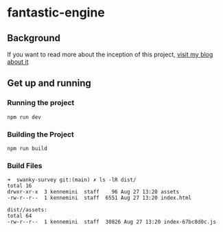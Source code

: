 # fantastic-engine

## Background

If you want to read more about the inception of this project, [visit my blog about it](https://kennedy.jp/web-widgets/)

## Get up and running

### Running the project

```shell
npm run dev
```

### Building the Project

```shell
npm run build
```

### Build Files

```shell
➜  swanky-survey git:(main) ✗ ls -lR dist/
total 16
drwxr-xr-x  3 kennemini  staff    96 Aug 27 13:20 assets
-rw-r--r--  1 kennemini  staff  6551 Aug 27 13:20 index.html

dist//assets:
total 64
-rw-r--r--  1 kennemini  staff  30826 Aug 27 13:20 index-67bc8d0c.js

```